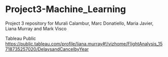 # Project3-Machine_Learning
Project 3 repository for Murali Calambur, Marc Donatiello, Maria Javier, Liana Murray and Mark Visco


Tableau Public https://public.tableau.com/profile/liana.murray#!/vizhome/FlightAnalysis_15718735257020/DelaysandCancelbyYear
